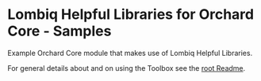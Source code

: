 ﻿# Lombiq Helpful Libraries for Orchard Core - Samples



Example Orchard Core module that makes use of Lombiq Helpful Libraries.

For general details about and on using the Toolbox see the [root Readme](../Readme.md).
